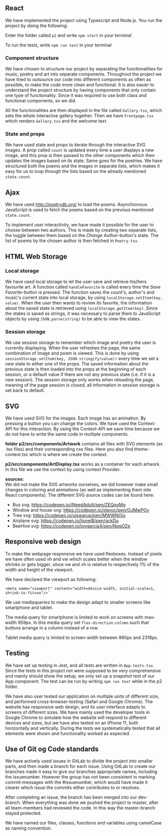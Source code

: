 ## React
We have implemented the project using Typescript and Node.js. You run the project by doing the following: 

Enter the folder called `p2` and write `npm start` in your terminal

To run the tests, write `npm run test` in your terminal

### Component structure
We have chosen to structure our project by separating the functionalities for music, poetry and art into separate components. Throughout the project we have tried to outsource our code into different components as often as possible, to make the code more clean and functional. It is also easier to understand the project structure by having components that only contain one type of functionality. Since it was required to use both class and functional components, so we did.  

All the functionalities are then displayed in the file called `Gallery.tsx`, which sets the whole interactive gallery together. Then we have `Frontpage.tsx` which renders `Gallery.tsx` and the welcome text. 


### State and props
We have used state and props to iterate through the interactive SVG images. A prop called `count` is updated every time a user displays a new image, and this prop is then passed to the other components which then updates the images based on its state. Same goes for the poetries. We have structured both the poems and the images in separate lists, which makes it easy for us to loop through the lists based on the already mentioned `state.count`. 


## Ajax
We have used http://poetrydb.org/ to load the poems. Asynchronous JavaScript is used to fetch the poems based on the previous mentioned `state.count`. 

To implement user interactivity, we have made it possible for the user to choose between two authors. This is made by creating two separate lists, the toggle between them based on the *Change Author*-button's state. The list of poems by the chosen author is then fetched in `Poetry.tsx`. 

## HTML Web Storage
### Local storage
We have used local storage to let the user save and retrieve his/hers favourite art. A function called `handleFavorite` is called every time the *Save Favorite*-button is pressed. The function saves the count's, author's and music's current state into local storage, by using `localStorage.setItem(key, value)`. When the user then wants to review its favorite, the information about the saved state is retrieved using `localStorage.getItem(key)`. Since the states is saved as strings, it was necessary to parse them to JavaScript objects by using `JSON.parse(string)` to be able to view the states. 

### Session storage
We use session storage to remember which image and poetry the user is currently displaying. When the user refreshes the page, the same combination of image and poem is viewed. This is done by using `sessionStorage.setItem(key, JSON.stringify(value))` every time we set a new state to either one of the props. The saved information about the previous state is then loaded into the props at the beginning of each session, or a default value if there are not any previous state (i.e. if it is a new session). The session storage only works when reloading the page, meaning of the page session is closed, all information in session storage is set back to default. 


## SVG
We have used SVG for the images. Each image has an animation. By pressing a button you can change the colors. We have used the Context-API for this interaction. By using the Context-API we save time because we do not have to write the same code in multiple components. 

 **folder p2/src/components/Artwork** contains all files with SVG elements (as .tsx files) and their corresponding css files. Here you also find theme-context.tsx which is where we create the context. 
 
 **p2/src/components/ArtDisplay.tsx** works as a container for each artwork. In this file we use the context by using context Provider. 
 
 **sources:**  
We did not make the SVG artworks ourselves, we did however make small changes in coloring and animations (as well as implementing them into React components). The different SVG source codes can be found here:

- Bus svg: <https://codepen.io/iNeedAdult/pen/ZEQqyMg>
- Window and house svg: <https://codepen.io/xlavoc/pen/OJMwPOy>
- Tree svg: <https://codepen.io/uiswarup/pen/MWWNOjo>
- Airplane svg: <https://codepen.io/lionelB/pen/gckDu>
- BeeHive svg: <https://codepen.io/joygarcia4/pen/NqqOZe>


## Responsive web design
To make the webpage responsive we have used flexboxes. Instead of pixels we have often used vh and vw which scales better when the window shrinks or gets bigger, since vw and vh is relative to respectively 1% of the width and height of the viewport. 

We have declared the viewport as following: 
```
<meta name="viewport" content="width=device-width, initial-scale=1, shrink-to-fit=no"/>´
```
We use mediaqueries to make the design adapt to smaller screens like smartphone and tablet. 

The media query for smartphone is limited to work on screens with max-width 959px. In this media query set `flex-direction:column` such that buttons arrange in a column instead of a row. 

Tablet media query is limited to screen-width between 960px and 2318px. 


## Testing
We have set up testing in Jest, and all tests are written in `App.tests.tsx`. Since the tests in this project not were supposed to be very comprehensive and mainly should show the setup, we only set up a snapshot test of our App component. The test can be run by writing `npm run test` while in the p2 folder. 

We have also user tested our application on multiple units of different size, and performed cross-browser-testing (Safari and Google Chrome). The website has responsive web design, and its user interface adapts to screens of different sizes. We have mainly used the developer tools in Google Chrome to simulate how the website will respond to different devices and sizes, but we have also tested on an iPhone 11, both horizontally and vertically. 
During the tests we systematically tested that all elements were shown and functionality worked as expected. 


## Use of Git og Code standards
We have actively used issues in GitLab to divide the project into smaller parts, and then made a branch for each issue. Using GitLab to create our branches made it easy to give our branches appropriate names, including the issuenumber. However the group has not been consistent in marking commit-messages with the #issuenumber, which would have made it clearer which issue the commits either contributes to or resolves.

After completing an issue, the branch has been merged into our dev-branch. When everything was done we pushed the project to master, after all team-members had reviewed the code. In this way the master-branch stayed protected. 

We have named our files, classes, functions and variables using camelCase as naming convention. 
